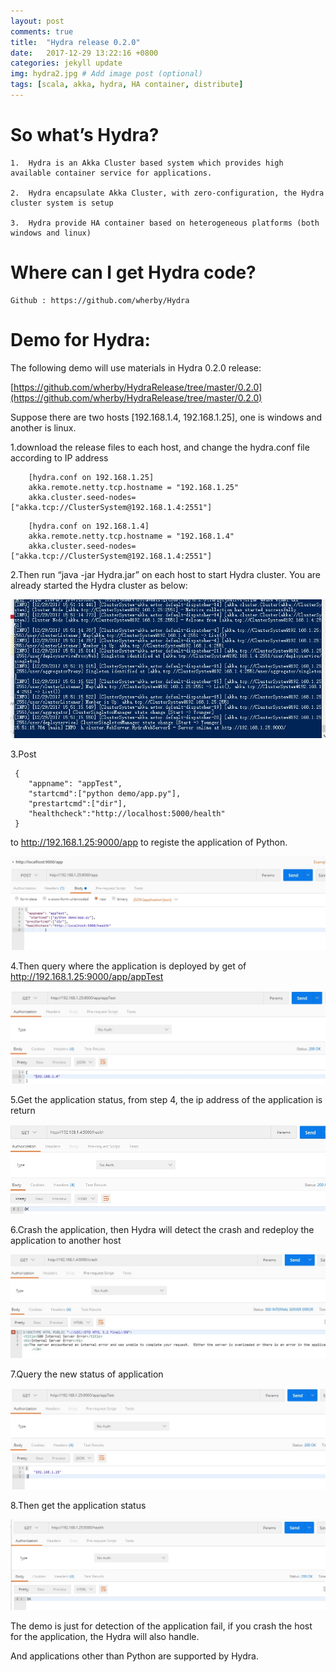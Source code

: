 ```yaml
---
layout: post
comments: true
title:  "Hydra release 0.2.0"
date:   2017-12-29 13:22:16 +0800
categories: jekyll update
img: hydra2.jpg # Add image post (optional)
tags: [scala, akka, hydra, HA container, distribute]
---
```


# So what’s Hydra?

    1.  Hydra is an Akka Cluster based system which provides high available container service for applications.

    2.  Hydra encapsulate Akka Cluster, with zero-configuration, the Hydra cluster system is setup

    3.  Hydra provide HA container based on heterogeneous platforms (both windows and linux)


# Where can I get Hydra code?

    Github : https://github.com/wherby/Hydra

# Demo for Hydra:

The following demo will use materials in Hydra 0.2.0 release: 

[https://github.com/wherby/HydraRelease/tree/master/0.2.0](https://github.com/wherby/HydraRelease/tree/master/0.2.0)

Suppose there are two hosts [192.168.1.4, 192.168.1.25], one is windows and another is linux.

1.download the release files to each host, and change the hydra.conf file according to IP address

```
    [hydra.conf on 192.168.1.25]
    akka.remote.netty.tcp.hostname = "192.168.1.25" 
    akka.cluster.seed-nodes=["akka.tcp://ClusterSystem@192.168.1.4:2551"]
```

```
    [hydra.conf on 192.168.1.4]
    akka.remote.netty.tcp.hostname = "192.168.1.4"
    akka.cluster.seed-nodes=["akka.tcp://ClusterSystem@192.168.1.4:2551"]
```

2.Then run “java -jar Hydra.jar” on each host to start Hydra cluster. You are already started the Hydra cluster as below:

![startHydra](/media/HydraRelease2/Start.jpg)

3.Post 

```
 {
    "appname": "appTest",
    "startcmd":["python demo/app.py"],
    "prestartcmd":["dir"],
    "healthcheck":"http://localhost:5000/health"
 } 
```
to http://192.168.1.25:9000/app to registe the application of Python.

![register](/media/HydraRelease2/register.jpg)

4.Then query where the application is deployed by get of http://192.168.1.25:9000/app/appTest 

![query](/media/HydraRelease2/query.jpg)

5.Get the application status, from step 4, the ip address of the application is return

![health](/media/HydraRelease2/health.jpg)

6.Crash the application, then Hydra will detect the crash and redeploy the application to another host

![crash](/media/HydraRelease2/crash.jpg)

7.Query the new status of application

![requery](/media/HydraRelease2/requery.jpg)

8.Then get the application status 

![reget](/media/HydraRelease2/reget.jpg)


The demo is just for detection of the application fail, if you crash the host for the application, the Hydra will also handle.

And applications other than Python are supported by Hydra.  

[jekyll-docs]: https://jekyllrb.com/docs/home
[jekyll-gh]:   https://github.com/jekyll/jekyll
[jekyll-talk]: https://talk.jekyllrb.com/
